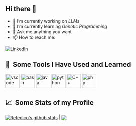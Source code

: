 ## Hi there 👋

- 🔭 I’m currently working on *LLMs*
- 🌱 I’m currently learning *Genetic Programming*
- 💬 Ask me anything you want
- 📫 How to reach me:  
<a href="https://www.linkedin.com/in/federico-putamorsi-b02434179" target="_blank">
  <img src="https://img.shields.io/badge/LinkedIn-Profile-blue?style=flat&logo=linkedin" alt="LinkedIn" style="vertical-align: middle;">
</a>




<h2> 🚀 &nbsp;Some Tools I Have Used and Learned</h2>
<p align="left">
  <img src="https://cdn.jsdelivr.net/gh/devicons/devicon/icons/vscode/vscode-original.svg" alt="vscode" width="45" height="45"/>
  <img src="https://cdn.jsdelivr.net/gh/devicons/devicon/icons/bash/bash-original.svg" alt="bash" width="45" height="45"/>
  <img src="https://cdn.jsdelivr.net/gh/devicons/devicon/icons/java/java-original.svg" alt="java" width="45" height="45"/>
  <img src="https://cdn.jsdelivr.net/gh/devicons/devicon/icons/python/python-original.svg" alt="python" width="45" height="45"/>
  <img src="https://cdn.jsdelivr.net/gh/devicons/devicon/icons/cplusplus/cplusplus-original.svg" alt="C++" width="45" height="45"/>
  <img src="https://cdn.jsdelivr.net/gh/devicons/devicon/icons/mysql/mysql-original.svg" alt="php" width="45" height="45"/>
</p>

<h2> 📈 &nbsp;Some Stats of my Profile</h2>
<a href="https://github.com/refedico/github-readme-stats"><img align="center" src="https://github-readme-stats.vercel.app/api?username=refedico&show_icons=true&include_all_commits=true&theme=shadow_blue&hide_border=true" alt="Refedico's github stats" /></a> | <a href="https://github.com/refedico/github-readme-stats"><img align="center" src="https://github-readme-stats.vercel.app/api/top-langs/?username=refedico&layout=compact&theme=shadow_blue&hide_border=true" /></a>
